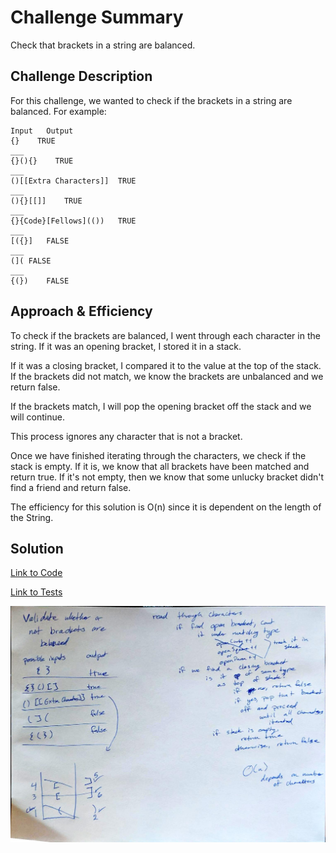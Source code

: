 # Challenge Summary
Check that brackets in a string are balanced.

## Challenge Description
For this challenge, we wanted to check if the brackets in a string are balanced. For example: 

    Input	Output
    {}	  TRUE
    ___
    {}(){}	  TRUE
    ___
    ()[[Extra Characters]]	TRUE
    ___
    (){}[[]]    TRUE
    ___
    {}{Code}[Fellows](())	TRUE
    ___
    [({}]	FALSE
    ___
    (](	FALSE
    ___
    {(})	FALSE

## Approach & Efficiency

To check if the brackets are balanced, I went through each character in the string. If it was an opening bracket, I 
stored it in a stack. 

If it was a closing bracket, I compared it to the value at the top of the stack. If the brackets did not match, we 
know the brackets are unbalanced and we return false. 

If the brackets match, I will pop the opening bracket off the stack and we will continue. 

This process ignores any character that is not a bracket.

Once we have finished iterating through the characters, we check if the stack is empty. If it is, we know that all 
brackets have been matched and return true. If it's not empty, then we know that some unlucky bracket didn't find a 
friend and return false.  

The efficiency for this solution is O(n) since it is dependent on the length of the String.

## Solution

[Link to Code](../code401Challenges/src/main/java/multiBracketValidation/MultiBracketValidation.java)

[Link to Tests](../code401Challenges/src/test/java/multiBracketValidation/MultiBracketValidationTest.java)

![Whiteboard Solution](./assets/BracketBalance_Whiteboard.jpg)
